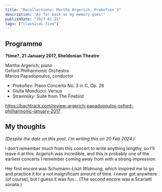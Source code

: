 ```yaml
---
title: "Recollections: Martha Argerich, Prokofiev 3"
description: "As far back as my memory goes!"
publishDate: "2017-01-21"
tags: ["classical-live"]
---
```


## Programme

**?time?, 21 January 2017, Sheldonian Theatre**

Martha Argerich, piano<br />
Oxford Philharmonic Orchestra<br />
Marios Papadopoulos, conductor

- Prokofiev: Piano Concerto No. 3 in C, Op. 26
- Giulia Monducci: Versus
- Stravinsky: Suite from The Firebird

https://bachtrack.com/review-argerich-papadopoulos-oxford-philharmonic-january-2017

## My thoughts

*(Despite the date on this post, I'm writing this on 20 Feb 2024.)*

I don't remember much from this concert to write anything lengthy, so I'll leave it at this: Argerich was incredible, and this is probably one of the earliest concerts I remember coming away from with a strong impression.

Her first encore was Schumann-Liszt *Widmung*, which inspired me to go and practice it for a not insignificant amount of time.
I never got anywhere (of course), but I guess it was fun...
(The second encore was a Scarlatti sonata.)
